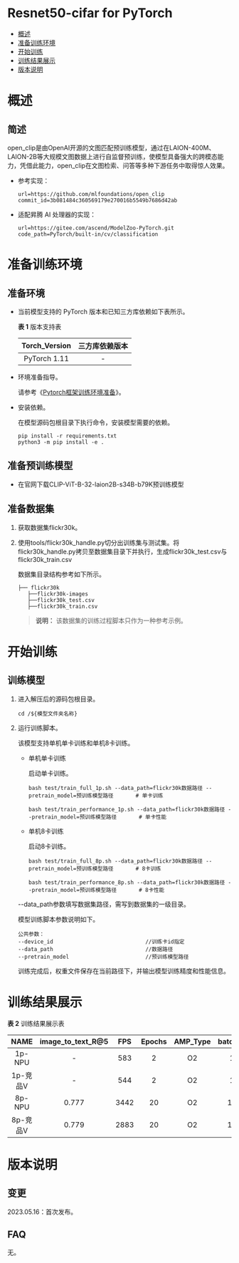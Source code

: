 # Resnet50-cifar for PyTorch

-   [概述](概述.md)
-   [准备训练环境](准备训练环境.md)
-   [开始训练](开始训练.md)
-   [训练结果展示](训练结果展示.md)
-   [版本说明](版本说明.md)



# 概述

## 简述

open_clip是由OpenAI开源的文图匹配预训练模型，通过在LAION-400M、LAION-2B等大规模文图数据上进行自监督预训练，使模型具备强大的跨模态能力，凭借此能力，open_clip在文图检索、问答等多种下游任务中取得惊人效果。

- 参考实现：

  ```
  url=https://github.com/mlfoundations/open_clip
  commit_id=3b081484c360569179e270016b5549b7686d42ab
  ```

- 适配昇腾 AI 处理器的实现：

  ```
  url=https://gitee.com/ascend/ModelZoo-PyTorch.git
  code_path=PyTorch/built-in/cv/classification
  ```


# 准备训练环境

## 准备环境

- 当前模型支持的 PyTorch 版本和已知三方库依赖如下表所示。

  **表 1**  版本支持表

  | Torch_Version      | 三方库依赖版本                                 |
  | :--------: | :----------------------------------------------------------: |
  | PyTorch 1.11 | - |
  
- 环境准备指导。

  请参考《[Pytorch框架训练环境准备](https://www.hiascend.com/document/detail/zh/ModelZoo/pytorchframework/ptes)》。
  
- 安装依赖。

  在模型源码包根目录下执行命令，安装模型需要的依赖。
  ```
  pip install -r requirements.txt
  python3 -m pip install -e .
  ```

## 准备预训练模型

- 在官网下载CLIP-ViT-B-32-laion2B-s34B-b79K预训练模型

## 准备数据集

1. 获取数据集flickr30k。

1. 使用tools/flickr30k_handle.py切分出训练集与测试集。将flickr30k_handle.py拷贝至数据集目录下并执行，生成flickr30k_test.csv与flickr30k_train.csv

   数据集目录结构参考如下所示。
   
   ```
   ├── flickr30k
      ├──flickr30k-images   
      ├──flickr30k_test.csv                  
      ├──flickr30k_train.csv     
   ```
   > **说明：** 
   >该数据集的训练过程脚本只作为一种参考示例。


# 开始训练

## 训练模型

1. 进入解压后的源码包根目录。

   ```
   cd /${模型文件夹名称}
   ```

2. 运行训练脚本。

   该模型支持单机单卡训练和单机8卡训练。

   - 单机单卡训练

     启动单卡训练。

     ```
     bash test/train_full_1p.sh --data_path=flickr30k数据路径 --pretrain_model=预训练模型路径       # 单卡训练
     
     bash test/train_performance_1p.sh --data_path=flickr30k数据路径 --pretrain_model=预训练模型路径       # 单卡性能
     ```
     
   - 单机8卡训练

     启动8卡训练。
     ```
     bash test/train_full_8p.sh --data_path=flickr30k数据路径 --pretrain_model=预训练模型路径       # 8卡训练
     
     bash test/train_performance_8p.sh --data_path=flickr30k数据路径 --pretrain_model=预训练模型路径       # 8卡性能
     ```
     
     
   
   --data_path参数填写数据集路径，需写到数据集的一级目录。

   模型训练脚本参数说明如下。
   
   ```
   公共参数：
   --device_id                             //训练卡id指定
   --data_path                             //数据路径
   --pretrain_model                        //预训练模型路径
   ```
   
   训练完成后，权重文件保存在当前路径下，并输出模型训练精度和性能信息。


# 训练结果展示

**表 2**  训练结果展示表

|   NAME   | image_to_text_R@5 | FPS  | Epochs | AMP_Type | batch_size |
| :------: | :---------------: | :--: | :----: | :------: | :--------: |
|  1p-NPU  |         -         | 583  |   2    |    O2    |    128     |
| 1p-竞品V |         -         | 544  |   2    |    O2    |    128     |
|  8p-NPU  |       0.777       | 3442 |   20   |    O2    |    1024    |
| 8p-竞品V |       0.779       | 2883 |   20   |    O2    |    1024    |


# 版本说明

## 变更

2023.05.16：首次发布。

## FAQ

无。